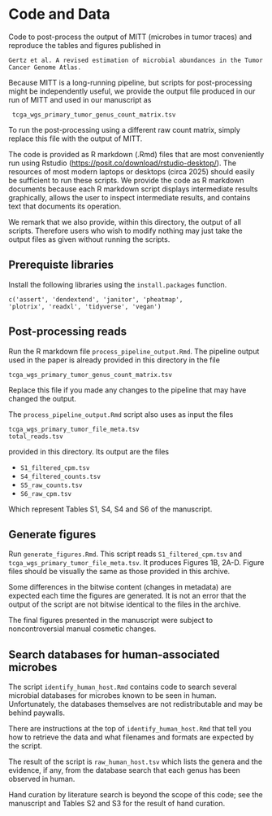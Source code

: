 # Code and Data

Code to post-process the output of MITT (microbes in tumor traces)
and reproduce the tables and figures published in 

    Gertz et al. A revised estimation of microbial abundances in the Tumor
    Cancer Genome Atlas.

Because MITT is a long-running pipeline, but scripts for
post-processing might be independently useful, we provide the output
file produced in our run of MITT and used in our manuscript as

     tcga_wgs_primary_tumor_genus_count_matrix.tsv

To run the post-processing using a different raw count matrix, simply
replace this file with the output of MITT.

The code is provided as R markdown (.Rmd) files that are most
conveniently run using Rstudio
(https://posit.co/download/rstudio-desktop/).  The resources of most
modern laptops or desktops (circa 2025) should easily be sufficient to
run these scripts.  We provide the code as R markdown documents
because each R markdown script displays intermediate results
graphically, allows the user to inspect intermediate results, and
contains text that documents its operation. 

We remark that we also provide, within this directory, the output of
all scripts.  Therefore users who wish to modify nothing may just take
the output files as given without running the scripts.

## Prerequiste libraries

Install the following libraries using the `install.packages` function.
```
c('assert', 'dendextend', 'janitor', 'pheatmap', 
'plotrix', 'readxl', 'tidyverse', 'vegan')
```
## Post-processing reads

Run the R markdown file `process_pipeline_output.Rmd`.  The pipeline
output used in the paper is already provided in this directory in the file

    tcga_wgs_primary_tumor_genus_count_matrix.tsv

Replace this file if you made any changes to the pipeline that may
have changed the output.

The `process_pipeline_output.Rmd` script also uses as input the files

    tcga_wgs_primary_tumor_file_meta.tsv
    total_reads.tsv

provided in this directory.  Its output are the files

- `S1_filtered_cpm.tsv`
- `S4_filtered_counts.tsv`
- `S5_raw_counts.tsv`
- `S6_raw_cpm.tsv`

Which represent Tables S1, S4, S4 and S6 of the manuscript.

## Generate figures

Run `generate_figures.Rmd`.  This script reads `S1_filtered_cpm.tsv`
and `tcga_wgs_primary_tumor_file_meta.tsv`.  It produces Figures 1B,
2A-D.  Figure files should be visually the same as those provided
in this archive. 

Some differences in the bitwise content (changes in metadata) are
expected each time the figures are generated.  It is not an error
that the output of the script are not bitwise identical to the files
in the archive.

The final figures presented in the manuscript were subject to
noncontroversial manual cosmetic changes.

## Search databases for human-associated microbes

The script `identify_human_host.Rmd` contains code to search several
microbial databases for microbes known to be seen in human.
Unfortunately, the databases themselves are not redistributable and
may be behind paywalls.

There are instructions at the top of `identify_human_host.Rmd` that
tell you how to retrieve the data and what filenames and formats are
expected by the script.

The result of the script is `raw_human_host.tsv` which lists the
genera and the evidence, if any, from the database search that each
genus has been observed in human.

Hand curation by literature search is beyond the scope of this code;
see the manuscript and Tables S2 and S3 for the result of hand
curation.
